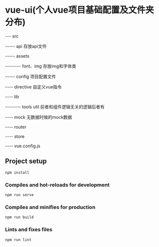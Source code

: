 # vue-ui(个人vue项目基础配置及文件夹分布)

--- src

----- api  存放api文件

----- assets 

-------- font、img 存放img和字体类

----- config 项目配置文件

---- directive 自定义vue指令

---- lib

-------- tools util 前者和组件逻辑无关的逻辑后者有

---- mock 无数据时候的mock数据

---- router

---- store

---- vue.config.js

## Project setup
```
npm install
```

### Compiles and hot-reloads for development
```
npm run serve
```

### Compiles and minifies for production
```
npm run build
```

### Lints and fixes files
```
npm run lint
```
